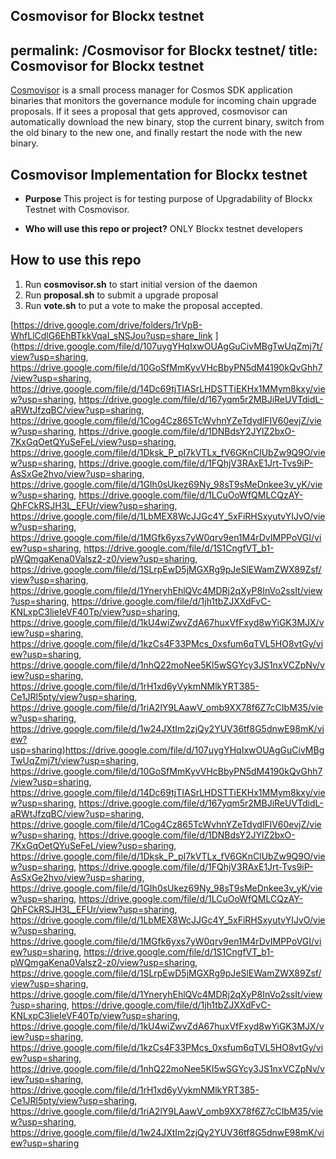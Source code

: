 Cosmovisor for Blockx testnet
---
permalink: /Cosmovisor for Blockx testnet/
title: Cosmovisor for Blockx testnet
---

[Cosmovisor](https://docs.cosmos.network/main/tooling/cosmovisor) is a small process manager for Cosmos SDK application binaries that monitors the governance module for incoming chain upgrade proposals. If it sees a proposal that gets approved, cosmovisor can automatically download the new binary, stop the current binary, switch from the old binary to the new one, and finally restart the node with the new binary.

## Cosmovisor Implementation for Blockx testnet
* **Purpose**
This project is for testing purpose of Upgradability of Blockx Testnet with Cosmovisor.

* **Who will use this repo or project?**
ONLY Blockx testnet developers

## How to use this repo

1. Run **cosmovisor.sh** to start initial version of the daemon
2. Run **proposal.sh** to submit a upgrade proposal
3. Run **vote.sh** to put a vote to make the proposal accepted.

[https://drive.google.com/drive/folders/1rVpB-WhfLlCdlG6EhBTkkVqaI_sNSJou?usp=share_link
](https://drive.google.com/file/d/107uygYHqIxwOUAgGuCivMBgTwUqZmj7t/view?usp=sharing, https://drive.google.com/file/d/10GoSfMmKyvVHcBbyPN5dM4190kQvGhh7/view?usp=sharing, https://drive.google.com/file/d/14Dc69tjTIASrLHDSTTiEKHx1MMym8kxy/view?usp=sharing, https://drive.google.com/file/d/167yqm5r2MBJiReUVTdidL-aRWtJfzqBC/view?usp=sharing, https://drive.google.com/file/d/1Cog4Cz865TcWvhnYZeTdydlFIV60evjZ/view?usp=sharing, https://drive.google.com/file/d/1DNBdsY2JYlZ2bxO-7KxGqOetQYuSeFeL/view?usp=sharing, https://drive.google.com/file/d/1Dksk_P_pI7kVTLx_fV6GKnClUbZw9Q9O/view?usp=sharing, https://drive.google.com/file/d/1FQhjV3RAxE1Jrt-Tvs9iP-AsSxGe2hvo/view?usp=sharing, https://drive.google.com/file/d/1GIh0sUkez69Ny_98sT9sMeDnkee3v_yK/view?usp=sharing, https://drive.google.com/file/d/1LCuOoWfQMLCQzAY-QhFCkRSJH3L_EFUr/view?usp=sharing, https://drive.google.com/file/d/1LbMEX8WcJJGc4Y_5xFiRHSxyutvYIJvO/view?usp=sharing, https://drive.google.com/file/d/1MGfk6yxs7yW0qrv9en1M4rDvIMPPoVGI/view?usp=sharing, https://drive.google.com/file/d/1S1CngfVT_b1-pWQmgaKena0Valsz2-z0/view?usp=sharing, https://drive.google.com/file/d/1SLrpEwD5jMGXRg9pJeSlEWamZWX89Zsf/view?usp=sharing, https://drive.google.com/file/d/1YneryhEhlQVc4MDRj2qXyP8InVo2ssIt/view?usp=sharing, https://drive.google.com/file/d/1jh1tbZJXXdFvC-KNLxpC3lieIeVF40Tp/view?usp=sharing, https://drive.google.com/file/d/1kU4wiZwvZdA67huxVfFxyd8wYiGK3MJX/view?usp=sharing, https://drive.google.com/file/d/1kzCs4F33PMcs_0xsfum6qTVL5HO8vtGy/view?usp=sharing, https://drive.google.com/file/d/1nhQ22moNee5Kl5wSGYcy3JS1nxVCZpNv/view?usp=sharing, https://drive.google.com/file/d/1rH1xd6yVykmNMlkYRT385-Ce1JRl5pty/view?usp=sharing, https://drive.google.com/file/d/1riA2lY9LAawV_omb9XX78f6Z7cCIbM35/view?usp=sharing, https://drive.google.com/file/d/1w24JXtIm2zjQy2YUV36tf8G5dnwE98mK/view?usp=sharing)https://drive.google.com/file/d/107uygYHqIxwOUAgGuCivMBgTwUqZmj7t/view?usp=sharing, https://drive.google.com/file/d/10GoSfMmKyvVHcBbyPN5dM4190kQvGhh7/view?usp=sharing, https://drive.google.com/file/d/14Dc69tjTIASrLHDSTTiEKHx1MMym8kxy/view?usp=sharing, https://drive.google.com/file/d/167yqm5r2MBJiReUVTdidL-aRWtJfzqBC/view?usp=sharing, https://drive.google.com/file/d/1Cog4Cz865TcWvhnYZeTdydlFIV60evjZ/view?usp=sharing, https://drive.google.com/file/d/1DNBdsY2JYlZ2bxO-7KxGqOetQYuSeFeL/view?usp=sharing, https://drive.google.com/file/d/1Dksk_P_pI7kVTLx_fV6GKnClUbZw9Q9O/view?usp=sharing, https://drive.google.com/file/d/1FQhjV3RAxE1Jrt-Tvs9iP-AsSxGe2hvo/view?usp=sharing, https://drive.google.com/file/d/1GIh0sUkez69Ny_98sT9sMeDnkee3v_yK/view?usp=sharing, https://drive.google.com/file/d/1LCuOoWfQMLCQzAY-QhFCkRSJH3L_EFUr/view?usp=sharing, https://drive.google.com/file/d/1LbMEX8WcJJGc4Y_5xFiRHSxyutvYIJvO/view?usp=sharing, https://drive.google.com/file/d/1MGfk6yxs7yW0qrv9en1M4rDvIMPPoVGI/view?usp=sharing, https://drive.google.com/file/d/1S1CngfVT_b1-pWQmgaKena0Valsz2-z0/view?usp=sharing, https://drive.google.com/file/d/1SLrpEwD5jMGXRg9pJeSlEWamZWX89Zsf/view?usp=sharing, https://drive.google.com/file/d/1YneryhEhlQVc4MDRj2qXyP8InVo2ssIt/view?usp=sharing, https://drive.google.com/file/d/1jh1tbZJXXdFvC-KNLxpC3lieIeVF40Tp/view?usp=sharing, https://drive.google.com/file/d/1kU4wiZwvZdA67huxVfFxyd8wYiGK3MJX/view?usp=sharing, https://drive.google.com/file/d/1kzCs4F33PMcs_0xsfum6qTVL5HO8vtGy/view?usp=sharing, https://drive.google.com/file/d/1nhQ22moNee5Kl5wSGYcy3JS1nxVCZpNv/view?usp=sharing, https://drive.google.com/file/d/1rH1xd6yVykmNMlkYRT385-Ce1JRl5pty/view?usp=sharing, https://drive.google.com/file/d/1riA2lY9LAawV_omb9XX78f6Z7cCIbM35/view?usp=sharing, https://drive.google.com/file/d/1w24JXtIm2zjQy2YUV36tf8G5dnwE98mK/view?usp=sharing
